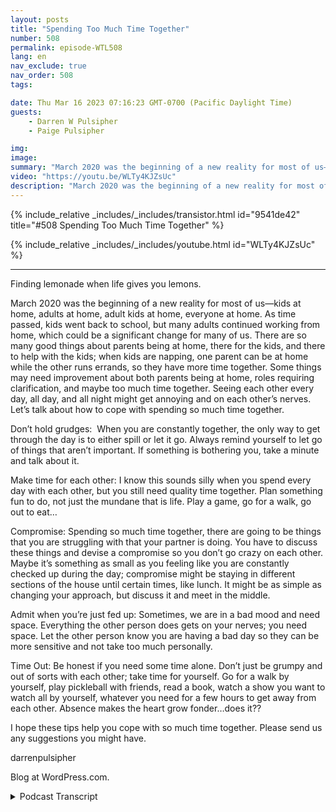 ```yaml
---
layout: posts
title: "Spending Too Much Time Together"
number: 508
permalink: episode-WTL508
lang: en
nav_exclude: true
nav_order: 508
tags:

date: Thu Mar 16 2023 07:16:23 GMT-0700 (Pacific Daylight Time)
guests:
    - Darren W Pulsipher
    - Paige Pulsipher

img: 
image: 
summary: "March 2020 was the beginning of a new reality for most of us—kids at home, adults at home, adult kids at home, everyone at home. As time passed, kids went back to school, but many adults continued working from home, which could be a significant change for many of us. There are so many good things about parents being at home, there for the kids, and there to help with the kids; when kids are napping, one parent can be at home while the other runs errands, so they have more time together. Some things may need improvement about both parents being at home, roles requiring clarification, and maybe too much time together. Seeing each other every day, all day, and all night might get annoying and on each other's nerves. Let's talk about how to cope with spending so much time together. Don’t hold grudges:  When you are constantly together, the only way to get through the day is to either spill or let it go. Always remind yourself to let go of things that aren’t important. If something is bothering you, take a minute and talk about it. Make time for each other: I know this sounds silly when you spend every day with each other, but you still need quality time together. Plan something fun to do, not just the mundane that is life. Play a game, go for a walk, go out to eat… Compromise: Spending so much time together, there are going to be things that you are struggling with that your partner is doing. You have to discuss these things and devise a compromise so you don’t go crazy on each other. Maybe it's something as small as you feeling like you are constantly checked up during the day; compromise might be staying in different sections of the house until certain times, like lunch. It might be as simple as changing your approach, but discuss it and meet in the middle. Admit when you're just fed up: Sometimes, we are in a bad mood and need space. Everything the other person does gets on your nerves; you need space. Let the other person know you are having a bad day so they can be more sensitive and not take too much personally.  Time Out: Be honest if you need some time alone. Don’t just be grumpy and out of sorts with each other; take time for yourself. Go for a walk by yourself, play pickleball with friends, read a book, watch a show you want to watch all by yourself, whatever you need for a few hours to get away from each other. Absence makes the heart grow fonder…does it??  I hope these tips help you cope with so much time together. Please send us any suggestions you might have. Lemonade moment of the week: Paige is out of town, so Darren is busy re-doing the laundry room.Links: https://www.bustle.com/wellness/too-much-time-togetherhttps://www.lovearoundme.com/blog/too-much-time-together-leads-to-an-unhealthy-relationshiphttps://twogetlost.com/how-cope-spending-time-with-partner "
video: "https://youtu.be/WLTy4KJZsUc"
description: "March 2020 was the beginning of a new reality for most of us—kids at home, adults at home, adult kids at home, everyone at home. As time passed, kids went back to school, but many adults continued working from home, which could be a significant change for many of us. There are so many good things about parents being at home, there for the kids, and there to help with the kids; when kids are napping, one parent can be at home while the other runs errands, so they have more time together. Some things may need improvement about both parents being at home, roles requiring clarification, and maybe too much time together. Seeing each other every day, all day, and all night might get annoying and on each other's nerves. Let's talk about how to cope with spending so much time together. Don’t hold grudges:  When you are constantly together, the only way to get through the day is to either spill or let it go. Always remind yourself to let go of things that aren’t important. If something is bothering you, take a minute and talk about it. Make time for each other: I know this sounds silly when you spend every day with each other, but you still need quality time together. Plan something fun to do, not just the mundane that is life. Play a game, go for a walk, go out to eat… Compromise: Spending so much time together, there are going to be things that you are struggling with that your partner is doing. You have to discuss these things and devise a compromise so you don’t go crazy on each other. Maybe it's something as small as you feeling like you are constantly checked up during the day; compromise might be staying in different sections of the house until certain times, like lunch. It might be as simple as changing your approach, but discuss it and meet in the middle. Admit when you're just fed up: Sometimes, we are in a bad mood and need space. Everything the other person does gets on your nerves; you need space. Let the other person know you are having a bad day so they can be more sensitive and not take too much personally.  Time Out: Be honest if you need some time alone. Don’t just be grumpy and out of sorts with each other; take time for yourself. Go for a walk by yourself, play pickleball with friends, read a book, watch a show you want to watch all by yourself, whatever you need for a few hours to get away from each other. Absence makes the heart grow fonder…does it??  I hope these tips help you cope with so much time together. Please send us any suggestions you might have. Lemonade moment of the week: Paige is out of town, so Darren is busy re-doing the laundry room.Links: https://www.bustle.com/wellness/too-much-time-togetherhttps://www.lovearoundme.com/blog/too-much-time-together-leads-to-an-unhealthy-relationshiphttps://twogetlost.com/how-cope-spending-time-with-partner "
---
```


<div>
{% include_relative _includes/_includes/transistor.html id="9541de42" title="#508 Spending Too Much Time Together" %}

{% include_relative _includes/_includes/youtube.html id="WLTy4KJZsUc" %}
</div>

---

Finding lemonade when life gives you lemons.

March 2020 was the beginning of a new reality for most of us—kids at home, adults at home, adult kids at home, everyone at home. As time passed, kids went back to school, but many adults continued working from home, which could be a significant change for many of us. There are so many good things about parents being at home, there for the kids, and there to help with the kids; when kids are napping, one parent can be at home while the other runs errands, so they have more time together. Some things may need improvement about both parents being at home, roles requiring clarification, and maybe too much time together. Seeing each other every day, all day, and all night might get annoying and on each other’s nerves. Let’s talk about how to cope with spending so much time together.

Don’t hold grudges:  When you are constantly together, the only way to get through the day is to either spill or let it go. Always remind yourself to let go of things that aren’t important. If something is bothering you, take a minute and talk about it.

Make time for each other: I know this sounds silly when you spend every day with each other, but you still need quality time together. Plan something fun to do, not just the mundane that is life. Play a game, go for a walk, go out to eat…

Compromise: Spending so much time together, there are going to be things that you are struggling with that your partner is doing. You have to discuss these things and devise a compromise so you don’t go crazy on each other. Maybe it’s something as small as you feeling like you are constantly checked up during the day; compromise might be staying in different sections of the house until certain times, like lunch. It might be as simple as changing your approach, but discuss it and meet in the middle.

Admit when you’re just fed up: Sometimes, we are in a bad mood and need space. Everything the other person does gets on your nerves; you need space. Let the other person know you are having a bad day so they can be more sensitive and not take too much personally. 

Time Out: Be honest if you need some time alone. Don’t just be grumpy and out of sorts with each other; take time for yourself. Go for a walk by yourself, play pickleball with friends, read a book, watch a show you want to watch all by yourself, whatever you need for a few hours to get away from each other. Absence makes the heart grow fonder…does it?? 

I hope these tips help you cope with so much time together. Please send us any suggestions you might have.

darrenpulsipher

Blog at WordPress.com.



<details>
<summary> Podcast Transcript </summary>

<p></p>

</details>
